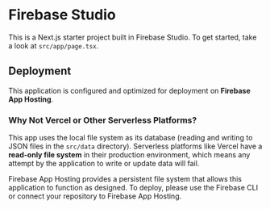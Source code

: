 # Firebase Studio

This is a Next.js starter project built in Firebase Studio. To get started, take a look at `src/app/page.tsx`.

## Deployment

This application is configured and optimized for deployment on **Firebase App Hosting**.

### Why Not Vercel or Other Serverless Platforms?

This app uses the local file system as its database (reading and writing to JSON files in the `src/data` directory). Serverless platforms like Vercel have a **read-only file system** in their production environment, which means any attempt by the application to write or update data will fail.

Firebase App Hosting provides a persistent file system that allows this application to function as designed. To deploy, please use the Firebase CLI or connect your repository to Firebase App Hosting.
